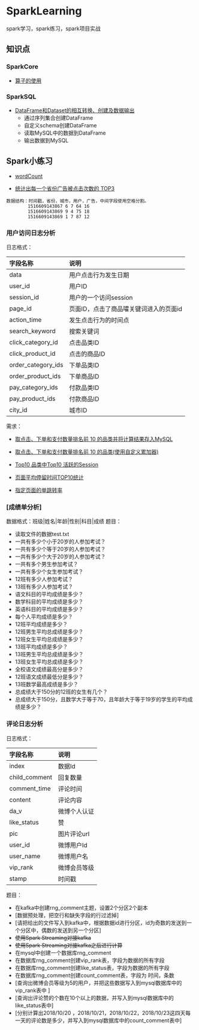 # SparkLearning
spark学习，spark练习，spark项目实战

## 知识点
### SparkCore
- [算子的使用](sparkExercise/src/main/scala/sparkAnalyze/sparkCore/算子的使用.md) 

### SparkSQL
- [DataFrame和Dataset的相互转换、创建及数据输出](sparkExercise/src/main/scala/sparkAnalyze/sparkSQL/CreateDF_DS.scala)
    - 通过序列集合创建DataFrame
    - 自定义schema创建DataFrame
    - 读取MySQL中的数据到DataFrame
    - 输出数据到MySQL
## Spark小练习
- [wordCount](sparkExercise/src/main/scala/sparkAnalyze/sparkCore/practice/WordCount.scala)

- [统计出每一个省份广告被点击次数的 TOP3](sparkExercise/src/main/scala/sparkAnalyze/sparkCore/practice/ClickTop3.scala)
```
数据结构：时间戳，省份，城市，用户，广告，中间字段使用空格分割。
		1516609143867 6 7 64 16
		1516609143869 9 4 75 18
		1516609143869 1 7 87 12
```
### 用户访问日志分析
日志格式：

|字段名称|说明|
|:---|:---|
|data|用户点击行为发生日期|
|user_id|用户ID|
|session_id|用户的一个访问session|
|page_id|页面ID，点击了商品嚯关键词进入的页面id|
|action_time|发生点击行为的时间点|
|search_keyword|搜索关键词|
|click_category_id|点击品类ID|
|click_product_id|点击的商品ID|
|order_category_ids|下单品类ID|
|order_product_ids|下单商品ID|
|pay_category_ids|付款品类ID|
|pay_product_ids|付款商品ID|
|city_id|城市ID|
需求：
- [取点击、下单和支付数量排名前 10 的品类并将计算结果存入MySQL](sparkExercise/src/main/scala/sparkAnalyze/sparkCore/practice/sparkMall/application/CategoryTop10App.scala)

- [取点击、下单和支付数量排名前 10 的品类(使用自定义累加器)](sparkExercise/src/main/scala/sparkAnalyze/sparkCore/practice/sparkMall/application/CategoryTop10App4Accumulator.scala)

- [Top10 品类中Top10 活跃的Session](sparkExercise/src/main/scala/sparkAnalyze/sparkCore/practice/sparkMall/application/Top10Category_SessionTop10.scala)

- [页面平均停留时间TOP10统计](sparkExercise/src/main/scala/sparkAnalyze/sparkCore/practice/sparkMall/application/PageAvgAccessTime.scala)

- [指定页面的单跳转率](sparkExercise/src/main/scala/sparkAnalyze/sparkCore/practice/sparkMall/application/PageFlow.scala)

### [成绩单分析]
数据格式：班级|姓名|年龄|性别|科目|成绩
题目：
- 读取文件的数据test.txt
- 一共有多少个小于20岁的人参加考试？
- 一共有多少个等于20岁的人参加考试？
- 一共有多少个大于20岁的人参加考试？
- 一共有多个男生参加考试？
- 一共有多少个女生参加考试？
- 12班有多少人参加考试？
- 13班有多少人参加考试？
- 语文科目的平均成绩是多少？
-  数学科目的平均成绩是多少？
-  英语科目的平均成绩是多少？
-  每个人平均成绩是多少？
-  12班平均成绩是多少？
-  12班男生平均总成绩是多少？
-  12班女生平均总成绩是多少？
-  13班平均成绩是多少？
-  13班男生平均总成绩是多少？
-  13班女生平均总成绩是多少？
-  全校语文成绩最高分是多少？
-  12班语文成绩最低分是多少？
-  13班数学最高成绩是多少？
-  总成绩大于150分的12班的女生有几个？
-  总成绩大于150分，且数学大于等于70，且年龄大于等于19岁的学生的平均成绩是多少？

### 评论日志分析
日志格式：

|字段名称|说明|
|:---|:---|
|index|数据Id|
|child_comment|回复数量|
|comment_time|评论时间|
|content|评论内容|
|da_v|微博个人认证|
|like_status|赞|
|pic|图片评论url|
|user_id|微博用户Id|
|user_name|微博用户名|
|vip_rank|微博会员等级|
|stamp|时间戳|

题目：
- 在kafka中创建rng_comment主题，设置2个分区2个副本
- [数据预处理，把空行和缺失字段的行过滤掉]
- [请把给出的文件写入到kafka中，根据数据id进行分区，id为奇数的发送到一个分区中，偶数的发送到另一个分区]
- ~~使用Spark Streaming对接kafka~~
- ~~使用Spark Streaming对接kafka之后进行计算~~
- 在mysql中创建一个数据库rng_comment
- 在数据库rng_comment创建vip_rank表，字段为数据的所有字段
- 在数据库rng_comment创建like_status表，字段为数据的所有字段
- 在数据库rng_comment创建count_comment表，字段为 时间，条数
- [查询出微博会员等级为5的用户，并把这些数据写入到mysql数据库中的vip_rank表中 ]
- [查询出评论赞的个数在10个以上的数据，并写入到mysql数据库中的like_status表中]
- [分别计算出2018/10/20 ，2018/10/21，2018/10/22，2018/10/23这四天每一天的评论数是多少，并写入到mysql数据库中的count_comment表中]
    